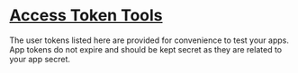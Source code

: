 # [Access Token Tools](https://developers.facebook.com/tools/accesstoken)

The user tokens listed here are provided for convenience to test your apps. App tokens do not expire and should be kept secret as they are related to your app secret.
